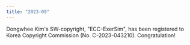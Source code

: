 ```yaml
---
title: "2023-09"
---
```


Dongwhee Kim's SW-copyright, "ECC-ExerSim", has been registered to Korea Copyright Commission (No. C-2023-043210). Congratulation!
